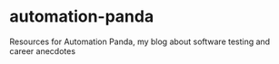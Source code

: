 # automation-panda
Resources for Automation Panda, my blog about software testing and career anecdotes

